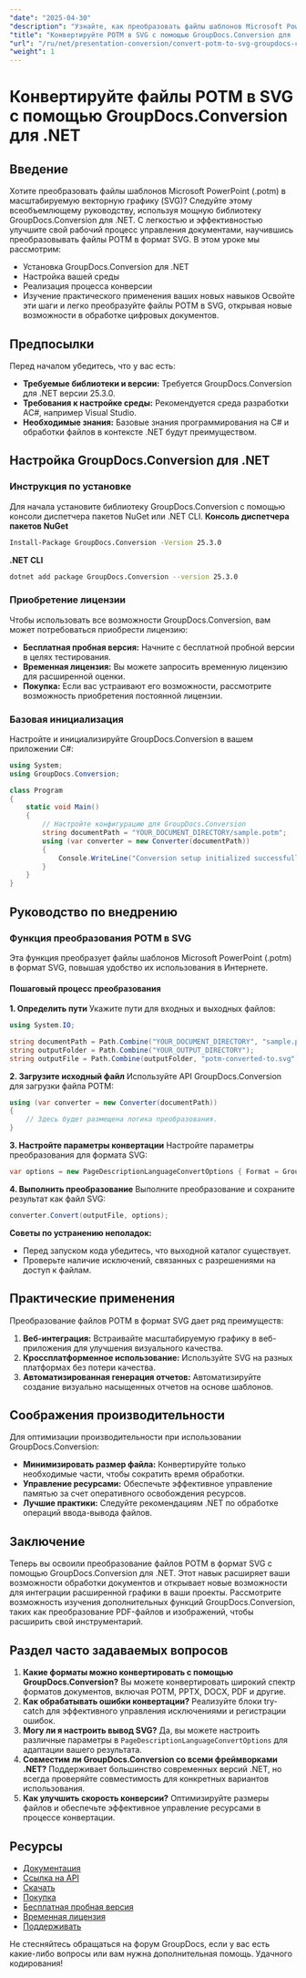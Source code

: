 ```yaml
---
"date": "2025-04-30"
"description": "Узнайте, как преобразовать файлы шаблонов Microsoft PowerPoint (.potm) в масштабируемую векторную графику (SVG) с помощью GroupDocs.Conversion для .NET. В этом руководстве рассматриваются установка, настройка и реализация."
"title": "Конвертируйте POTM в SVG с помощью GroupDocs.Conversion для .NET. Подробное руководство"
"url": "/ru/net/presentation-conversion/convert-potm-to-svg-groupdocs-conversion-net/"
"weight": 1
---
```


# Конвертируйте файлы POTM в SVG с помощью GroupDocs.Conversion для .NET
## Введение
Хотите преобразовать файлы шаблонов Microsoft PowerPoint (.potm) в масштабируемую векторную графику (SVG)? Следуйте этому всеобъемлющему руководству, используя мощную библиотеку GroupDocs.Conversion для .NET. С легкостью и эффективностью улучшите свой рабочий процесс управления документами, научившись преобразовывать файлы POTM в формат SVG.
В этом уроке мы рассмотрим:
- Установка GroupDocs.Conversion для .NET
- Настройка вашей среды
- Реализация процесса конверсии
- Изучение практического применения ваших новых навыков
Освойте эти шаги и легко преобразуйте файлы POTM в SVG, открывая новые возможности в обработке цифровых документов.

## Предпосылки
Перед началом убедитесь, что у вас есть:
- **Требуемые библиотеки и версии:** Требуется GroupDocs.Conversion для .NET версии 25.3.0.
- **Требования к настройке среды:** Рекомендуется среда разработки AC#, например Visual Studio.
- **Необходимые знания:** Базовые знания программирования на C# и обработки файлов в контексте .NET будут преимуществом.

## Настройка GroupDocs.Conversion для .NET
### Инструкция по установке
Для начала установите библиотеку GroupDocs.Conversion с помощью консоли диспетчера пакетов NuGet или .NET CLI.
**Консоль диспетчера пакетов NuGet**
```bash
Install-Package GroupDocs.Conversion -Version 25.3.0
```
**.NET CLI**
```bash
dotnet add package GroupDocs.Conversion --version 25.3.0
```
### Приобретение лицензии
Чтобы использовать все возможности GroupDocs.Conversion, вам может потребоваться приобрести лицензию:
- **Бесплатная пробная версия:** Начните с бесплатной пробной версии в целях тестирования.
- **Временная лицензия:** Вы можете запросить временную лицензию для расширенной оценки.
- **Покупка:** Если вас устраивают его возможности, рассмотрите возможность приобретения постоянной лицензии.
### Базовая инициализация
Настройте и инициализируйте GroupDocs.Conversion в вашем приложении C#:
```csharp
using System;
using GroupDocs.Conversion;

class Program
{
    static void Main()
    {
        // Настройте конфигурацию для GroupDocs.Conversion
        string documentPath = "YOUR_DOCUMENT_DIRECTORY/sample.potm";
        using (var converter = new Converter(documentPath))
        {
            Console.WriteLine("Conversion setup initialized successfully.");
        }
    }
}
```
## Руководство по внедрению
### Функция преобразования POTM в SVG
Эта функция преобразует файлы шаблонов Microsoft PowerPoint (.potm) в формат SVG, повышая удобство их использования в Интернете.
#### Пошаговый процесс преобразования
**1. Определить пути**
Укажите пути для входных и выходных файлов:
```csharp
using System.IO;

string documentPath = Path.Combine("YOUR_DOCUMENT_DIRECTORY", "sample.potm");
string outputFolder = Path.Combine("YOUR_OUTPUT_DIRECTORY");
string outputFile = Path.Combine(outputFolder, "potm-converted-to.svg");
```
**2. Загрузите исходный файл**
Используйте API GroupDocs.Conversion для загрузки файла POTM:
```csharp
using (var converter = new Converter(documentPath))
{
    // Здесь будет размещена логика преобразования.
}
```
**3. Настройте параметры конвертации**
Настройте параметры преобразования для формата SVG:
```csharp
var options = new PageDescriptionLanguageConvertOptions { Format = GroupDocs.Conversion.FileTypes.PageDescriptionLanguageFileType.Svg };
```
**4. Выполнить преобразование**
Выполните преобразование и сохраните результат как файл SVG:
```csharp
converter.Convert(outputFile, options);
```
**Советы по устранению неполадок:**
- Перед запуском кода убедитесь, что выходной каталог существует.
- Проверьте наличие исключений, связанных с разрешениями на доступ к файлам.

## Практические применения
Преобразование файлов POTM в формат SVG дает ряд преимуществ:
1. **Веб-интеграция:** Встраивайте масштабируемую графику в веб-приложения для улучшения визуального качества.
2. **Кроссплатформенное использование:** Используйте SVG на разных платформах без потери качества.
3. **Автоматизированная генерация отчетов:** Автоматизируйте создание визуально насыщенных отчетов на основе шаблонов.

## Соображения производительности
Для оптимизации производительности при использовании GroupDocs.Conversion:
- **Минимизировать размер файла:** Конвертируйте только необходимые части, чтобы сократить время обработки.
- **Управление ресурсами:** Обеспечьте эффективное управление памятью за счет оперативного освобождения ресурсов.
- **Лучшие практики:** Следуйте рекомендациям .NET по обработке операций ввода-вывода файлов.

## Заключение
Теперь вы освоили преобразование файлов POTM в формат SVG с помощью GroupDocs.Conversion для .NET. Этот навык расширяет ваши возможности обработки документов и открывает новые возможности для интеграции расширенной графики в ваши проекты.
Рассмотрите возможность изучения дополнительных функций GroupDocs.Conversion, таких как преобразование PDF-файлов и изображений, чтобы расширить свой инструментарий.

## Раздел часто задаваемых вопросов
1. **Какие форматы можно конвертировать с помощью GroupDocs.Conversion?**
   Вы можете конвертировать широкий спектр форматов документов, включая POTM, PPTX, DOCX, PDF и другие.
2. **Как обрабатывать ошибки конвертации?**
   Реализуйте блоки try-catch для эффективного управления исключениями и регистрации ошибок.
3. **Могу ли я настроить вывод SVG?**
   Да, вы можете настроить различные параметры в `PageDescriptionLanguageConvertOptions` для адаптации вашего результата.
4. **Совместим ли GroupDocs.Conversion со всеми фреймворками .NET?**
   Поддерживает большинство современных версий .NET, но всегда проверяйте совместимость для конкретных вариантов использования.
5. **Как улучшить скорость конверсии?**
   Оптимизируйте размеры файлов и обеспечьте эффективное управление ресурсами в процессе конвертации.

## Ресурсы
- [Документация](https://docs.groupdocs.com/conversion/net/)
- [Ссылка на API](https://reference.groupdocs.com/conversion/net/)
- [Скачать](https://releases.groupdocs.com/conversion/net/)
- [Покупка](https://purchase.groupdocs.com/buy)
- [Бесплатная пробная версия](https://releases.groupdocs.com/conversion/net/)
- [Временная лицензия](https://purchase.groupdocs.com/temporary-license/)
- [Поддерживать](https://forum.groupdocs.com/c/conversion/10)

Не стесняйтесь обращаться на форум GroupDocs, если у вас есть какие-либо вопросы или вам нужна дополнительная помощь. Удачного кодирования!